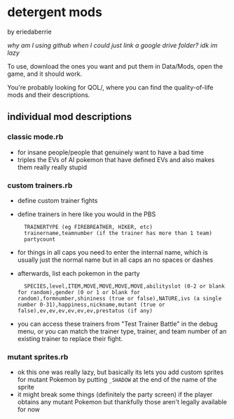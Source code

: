 # detergent mods
 by eriedaberrie
 
 *why am I using github when I could just link a google drive folder? idk im lazy*
 
 To use, download the ones you want and put them in Data/Mods, open the game, and it should work.
 
 You're probably looking for QOL/, where you can find the quality-of-life mods and their descriptions.
## individual mod descriptions
### classic mode.rb
- for insane people/people that genuinely want to have a bad time
- triples the EVs of AI pokemon that have defined EVs and also makes them really really stupid
### custom trainers.rb
- define custom trainer fights
- define trainers in here like you would in the PBS

        TRAINERTYPE (eg FIREBREATHER, HIKER, etc)
        trainername,teamnumber (if the trainer has more than 1 team)
        partycount
- for things in all caps you need to enter the internal name, which is usually just the normal name but in all caps an no spaces or dashes
- afterwards, list each pokemon in the party

        SPECIES,level,ITEM,MOVE,MOVE,MOVE,MOVE,abilityslot (0-2 or blank for random),gender (0 or 1 or blank for random),formnumber,shininess (true or false),NATURE,ivs (a single number 0-31),happiness,nickname,mutant (true or false),ev,ev,ev,ev,ev,ev,prestatus (if any)
- you can access these trainers from "Test Trainer Battle" in the debug menu, or you can match the trainer type, trainer, and team number of an existing trainer to replace their fight.
### mutant sprites.rb
- ok this one was really lazy, but basically its lets you add custom sprites for mutant Pokemon by putting `_SHADOW` at the end of the name of the sprite
- it might break some things (definitely the party screen) if the player obtains any mutant Pokemon but thankfully those aren't legally available for now
 
